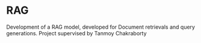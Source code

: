 # RAG
Development of a RAG model, developed for Document retrievals and query generations. Project supervised by Tanmoy Chakraborty
